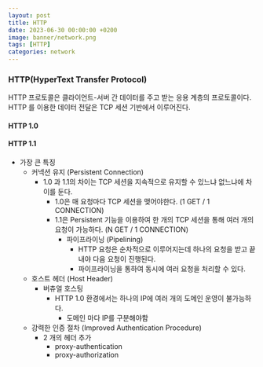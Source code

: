 ```yaml
---
layout: post
title: HTTP
date: 2023-06-30 00:00:00 +0200
image: banner/network.png
tags: [HTTP]
categories: network
---
```


### HTTP(HyperText Transfer Protocol)
HTTP 프로토콜은 클라이언트-서버 간 데이터를 주고 받는 응용 계층의 프로토콜이다.
HTTP 를 이용한 데이터 전달은 TCP 세션 기반에서 이루어진다.


#### HTTP 1.0



#### HTTP 1.1

- 가장 큰 특징
  - 커넥션 유지 (Persistent Connection)
    - 1.0 과 1.1의 차이는 TCP 세션을 지속적으로 유지할 수 있느냐 없느냐에 차이를 둔다.
      - 1.0은 매 요청마다 TCP 세션을 맺어야한다. (1 GET / 1 CONNECTION)
      - 1.1은 Persistent 기능을 이용하여 한 개의 TCP 세션을 통해 여러 개의 요청이 가능하다. (N GET / 1 CONNECTION)
        - 파이프라이닝 (Pipelining)
          - HTTP 요청은 순차적으로 이루어지는데 하나의 요청을 받고 끝내야 다음 요청이 진행된다.
          - 파이프라이닝을 통하여 동시에 여러 요청을 처리할 수 있다.
  - 호스트 헤더 (Host Header)
    - 버츄얼 호스팅
      - HTTP 1.0 환경에서는 하나의 IP에 여러 개의 도메인 운영이 불가능하다.
        - 도메인 마다 IP를 구분해야함
  - 강력한 인증 절차 (Improved Authentication Procedure)
    - 2 개의 헤더 추가
      - proxy-authentication
      - proxy-authorization

